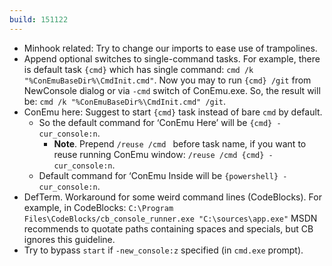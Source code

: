```yaml
---
build: 151122
---
```


* Minhook related: Try to change our imports to ease use of trampolines.
* Append optional switches to single-command tasks.
  For example, there is default task `{cmd}` which has single command:
  `cmd /k "%ConEmuBaseDir%\CmdInit.cmd"`.
  Now you may to run `{cmd} /git` from NewConsole dialog or via `-cmd`
  switch of ConEmu.exe. So, the result will be:
  `cmd /k "%ConEmuBaseDir%\CmdInit.cmd" /git`.
* ConEmu here: Suggest to start `{cmd}` task instead of bare `cmd` by default.
  * So the default command for ‘ConEmu Here’ will be `{cmd} -cur_console:n`.
    * **Note**. Prepend `/reuse /cmd ` before task name, if you want to reuse
      running ConEmu window: `/reuse /cmd {cmd} -cur_console:n`.
  * Default command for ‘ConEmu Inside will be `{powershell} -cur_console:n`.
* DefTerm. Workaround for some weird command lines (CodeBlocks).
  For example, in CodeBlocks:
  `C:\Program Files\CodeBlocks/cb_console_runner.exe "C:\sources\app.exe"`
  MSDN recommends to quotate paths containing spaces and specials,
  but CB ignores this guideline.
* Try to bypass `start` if `-new_console:z` specified (in `cmd.exe` prompt).
